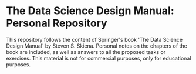 # The Data Science Design Manual: Personal Repository
This repository follows the content of Springer's book 'The Data Science Design Manual' by Steven S. Skiena. Personal notes on the chapters of the book are included, as well as answers to all the proposed tasks or exercises. This material is not for commercial purposes, only for educational purposes. 
